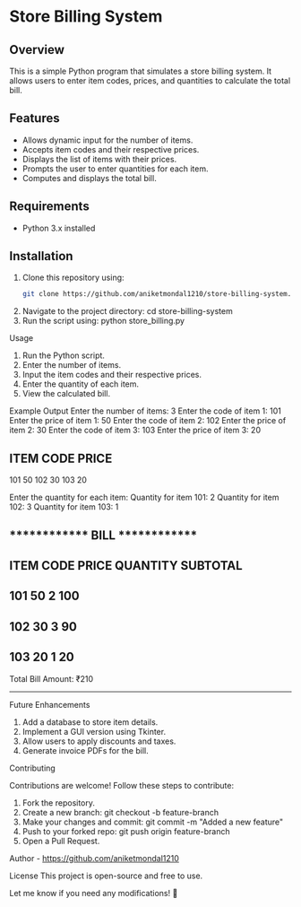# Store Billing System

## Overview
This is a simple Python program that simulates a store billing system. It allows users to enter item codes, prices, and quantities to calculate the total bill.

## Features
- Allows dynamic input for the number of items.
- Accepts item codes and their respective prices.
- Displays the list of items with their prices.
- Prompts the user to enter quantities for each item.
- Computes and displays the total bill.

## Requirements
- Python 3.x installed

## Installation
1. Clone this repository using:
   ```sh
   git clone https://github.com/aniketmondal1210/store-billing-system.git
2. Navigate to the project directory:
   cd store-billing-system
3. Run the script using:
   python store_billing.py

Usage

  1. Run the Python script.
  2. Enter the number of items.
  3. Input the item codes and their respective prices.
  4. Enter the quantity of each item.
  5. View the calculated bill.

Example Output
Enter the number of items: 3
Enter the code of item 1: 101
Enter the price of item 1: 50
Enter the code of item 2: 102
Enter the price of item 2: 30
Enter the code of item 3: 103
Enter the price of item 3: 20

ITEM CODE      PRICE
-------------------
101           50
102           30
103           20

Enter the quantity for each item:
Quantity for item 101: 2
Quantity for item 102: 3
Quantity for item 103: 1

************ BILL ************
------------------------------
ITEM CODE    PRICE    QUANTITY    SUBTOTAL
------------------------------------------
101           50          2         100
------------------------------------------
102           30          3         90
------------------------------------------
103           20          1         20
------------------------------------------
Total Bill Amount: ₹210
****************************

Future Enhancements

1. Add a database to store item details.
2. Implement a GUI version using Tkinter.
3. Allow users to apply discounts and taxes.
4. Generate invoice PDFs for the bill.

Contributing

Contributions are welcome! Follow these steps to contribute:

  1. Fork the repository.
  2. Create a new branch:
    git checkout -b feature-branch
  3. Make your changes and commit:
     git commit -m "Added a new feature"
  4. Push to your forked repo:
     git push origin feature-branch
  5. Open a Pull Request.


Author - https://github.com/aniketmondal1210 

License
  This project is open-source and free to use.
  
Let me know if you need any modifications! 🚀
